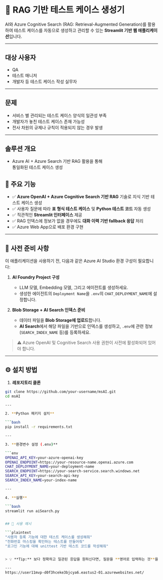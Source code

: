 # 💬 RAG 기반 테스트 케이스 생성기

AI와 Azure Cognitive Search (RAG: Retrieval-Augmented Generation)를 활용하여 테스트 케이스를 자동으로 생성하고 관리할 수 있는 **Streamlit 기반 웹 애플리케이션**입니다.

---


## 대상 사용자
- QA
- 테스트 매니저
- 개발자 등 테스트 케이스 작성 실무자

---

## 문제
- 서비스 별 관리되는 테스트 케이스 양식의 일관성 부족  
- 개발자가 놓친 테스트 케이스 존재 가능성  
- 전사 차원의 규제나 규칙이 적용되지 않는 경우 발생  

---

## 솔루션 개요
- Azure AI + Azure Search 기반 RAG 활용을 통해  
  통일화된 테스트 케이스 생성

  

## 📌 주요 기능

- ✅ **Azure OpenAI + Azure Cognitive Search 기반 RAG** 기술로 지식 기반 테스트 케이스 생성
- ✅ 사용자 질문에 따라 **표 형식 테스트 케이스** 및 **Python 테스트 코드** 자동 생성
- ✅ 직관적인 **Streamlit 인터페이스** 제공
- ✅ RAG 인덱스에 정보가 없을 경우에도 **대화 이력 기반 fallback 응답** 처리
- ✅ Azure Web App으로 배포 환경 구현
---

## 📎 사전 준비 사항

이 애플리케이션을 사용하기 전, 다음과 같은 Azure AI Studio 환경 구성이 필요합니다:

1. **AI Foundry Project 구성**
   - LLM 모델, Embedding 모델, 그리고 에이전트를 생성하세요.
   - 생성한 에이전트의 `Deployment Name`을 `.env`의 `CHAT_DEPLOYMENT_NAME`에 설정합니다.

2. **Blob Storage + AI Search 인덱스 준비**
   - 데이터 파일을 **Blob Storage에 업로드**합니다.
   - **AI Search**에서 해당 파일을 기반으로 인덱스를 생성하고, `.env`에 관련 정보(`SEARCH_INDEX_NAME` 등)를 등록하세요.

> ⚠️ Azure OpenAI 및 Cognitive Search 사용 권한이 사전에 활성화되어 있어야 합니다.

---

## ⚙️ 설치 방법

1. **레포지토리 클론**

```bash
git clone https://github.com/your-username/msAI.git
cd msAI

---

2. **Python 패키지 설치**

```bash
pip install -r requirements.txt

---

3. **환경변수 설정 (.env)**

```env
OPENAI_API_KEY=your-azure-openai-key
OPENAI_ENDPOINT=https://your-resource-name.openai.azure.com
CHAT_DEPLOYMENT_NAME=your-deployment-name
SEARCH_ENDPOINT=https://your-search-service.search.windows.net
SEARCH_API_KEY=your-search-api-key
SEARCH_INDEX_NAME=your-index-name

---

4. **실행**

```bash
streamlit run aiSearch.py


## 💬 사용 예시

```plaintext
"사용자 등록 기능에 대한 테스트 케이스를 생성해줘"
"전화번호 마스킹을 확인하는 테스트를 만들어줘"
"로그인 기능에 대해 unittest 기반 테스트 코드를 작성해줘"


> 💡 **Tip:** 보다 정확하고 일관된 응답을 원하신다면, 질문을 **영어로 입력하는 것**을 추천드립니다.

---
https://user11mvp-d0f3hceke3bjcya6.eastus2-01.azurewebsites.net/

